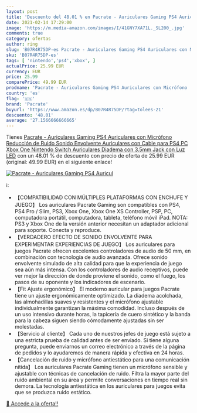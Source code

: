 ```yaml
---
layout: post
title: 'Descuento del 48.01 % en Pacrate - Auriculares Gaming PS4 Auricul'
date: 2021-02-14 17:29:00
image: 'https://m.media-amazon.com/images/I/41GNY7XA71L._SL200_.jpg'
comments: true
category: ofertas
author: ring
slug: 'B07R4R75DP-es Pacrate - Auriculares Gaming PS4 Auriculares con Micrófono...'
sku: 'B07R4R75DP-es'
tags: [ 'nintendo','ps4','xbox', ]
actualPrice: 25.99 EUR
currency: EUR
price: 25.99
comparePrice: 49.99 EUR
prodname: 'Pacrate - Auriculares Gaming PS4 Auriculares con Micrófono  Reducción de Ruido  Sonido Envolvente  Auriculares con Cable para PS4 PC Xbox One Nintendo Switch  Auriculares Diadema con 3.5mm Jack con Luz LED'
country: 'es'
flag: '🇪🇸'
brand: 'Pacrate'
buyurl: 'https://www.amazon.es/dp/B07R4R75DP/?tag=tolees-21'
descuento: '48.01'
average: '27.1566666666665'
---
```


Tienes [Pacrate - Auriculares Gaming PS4 Auriculares con Micrófono  Reducción de Ruido  Sonido Envolvente  Auriculares con Cable para PS4 PC Xbox One Nintendo Switch  Auriculares Diadema con 3.5mm Jack con Luz LED](https://www.amazon.es/dp/B07R4R75DP/?tag=tolees-21) con un 48.01 % de descuento con precio de oferta de 25.99 EUR (original: 49.99 EUR) en el siguiente enlace!

[![Pacrate - Auriculares Gaming PS4 Auricul](https://m.media-amazon.com/images/I/41GNY7XA71L._SL200_.jpg)](https://www.amazon.es/dp/B07R4R75DP/?tag=tolees-21)

ℹ️:

- 【COMPATIBILIDAD CON MÚLTIPLES PLATAFORMAS CON ENCHUFE Y JUEGO】 Los auriculares Pacrate Gaming son compatibles con PS4, PS4 Pro / Slim, PS3, Xbox One, Xbox One XS Controller, PSP, PC, computadora portátil, computadora, tableta, teléfono móvil iPad. NOTA: PS3 y Xbox One de la versión anterior necesitan un adaptador adicional para soporte. Conecta y reproduce.
- 【VERDADERO EFECTO DE SONIDO ENVOLVENTE PARA EXPERIMENTAR EXPERIENCIAS DE JUEGO】 Los auriculares para juegos Pacrate ofrecen excelentes controladores de audio de 50 mm, en combinación con tecnología de audio avanzada. Ofrece sonido envolvente simulado de alta calidad para que la experiencia de juego sea aún más intensa. Con los controladores de audio receptivos, puede ver mejor la dirección de donde proviene el sonido, como el fuego, los pasos de su oponente y los indicadores de escenario.
- 【Fit Ajuste ergonómico】 El moderno auricular para juegos Pacrate tiene un ajuste ergonómicamente optimizado. La diadema acolchada, las almohadillas suaves y resistentes y el micrófono ajustable individualmente garantizan la máxima comodidad. Incluso después de un uso intensivo durante horas, la tapicería de cuero sintético y la banda para la cabeza siguen siendo cómodamente ajustadas sin ser molestadas.
- 【Servicio al cliente】 Cada uno de nuestros jefes de juego está sujeto a una estricta prueba de calidad antes de ser enviado. Si tiene alguna pregunta, puede enviarnos un correo electrónico a través de la página de pedidos y lo ayudaremos de manera rápida y efectiva en 24 horas.
- 【Cancelación de ruido y micrófono antiestático para una comunicación nítida】 Los auriculares Pacrate Gaming tienen un micrófono sensible y ajustable con técnicas de cancelación de ruido. Filtra la mayor parte del ruido ambiental en su área y permite conversaciones en tiempo real sin demora. La tecnología antiestática en los auriculares para juegos evita que se produzca ruido estático.

[🛒 Accede a la oferta!!](https://www.amazon.es/dp/B07R4R75DP/?tag=tolees-21)
